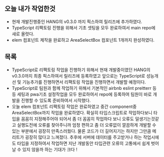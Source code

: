 ## 오늘 내가 작업한것
- 현재 개발진행중인 HANG의 v0.3.0 까지 픽스하여 릴리즈에 추가하였다.
- TypeScript 리팩토링 진행을 위해서 기초 셋팅을 모두 완료하여서 main repo에 새로 올렷다.
- elem 컴포넌트 제작을 완료하고 AreaSelectBox 컴포넌트 1개까지 완성하였다.

## 목록
- TypeScript로 리팩토링 작업을 진행하기 위해서 현재 개발중이였던 HANG의 v0.3.0까지 최종 픽스하여서 릴리즈에 등록하였고 앞으로는 TypeScript로 성능개선 및 기능추가를 진행하면서 리팩토링 작업을 진행하면서 개발할 예정이다.
- TypeScript로 팀원과 함께 작업하기 위해서 기본적인 airbnb eslint preitterr 등등 세팅과 pwa기초 설정작업을 모두 완료하여서 repo에 등록하여 팀원이 바로 개발을 진행할 수 있도록 준비하여서 시작했다.
- 오늘 elem 컴포넌트 리팩토링 작업은 완료하였고 중간 component중 AreaSelectBox까지 작업을 완료하였다. 확실히 타입스크립트로 작업하다보니 타입을 꼼꼼히 지정해주어야 되어서 좀 더 꼼꼼히 작업하다 보니 오류도 덜생기는것같고 실행도전에 오류를 찾아주니까 엄청 편하고 좀 더 오류없이 깔끔하게 개발할 수 있는 부분에서 굉장히 만족스러웠다. 물론 코드가 더 길어지기는 하지만 그만큼 메리트가 굉장히 많다고 느껴졌다. 추후에 서버에 데이터를 주고받거나 하는 작업시에도 타입을 지정하여서 작업하면 지난 개발동안 타입관련 오류의 고통에서 쉽게 벗어날 수 있지 않을까 하는 기대가 크다 !
